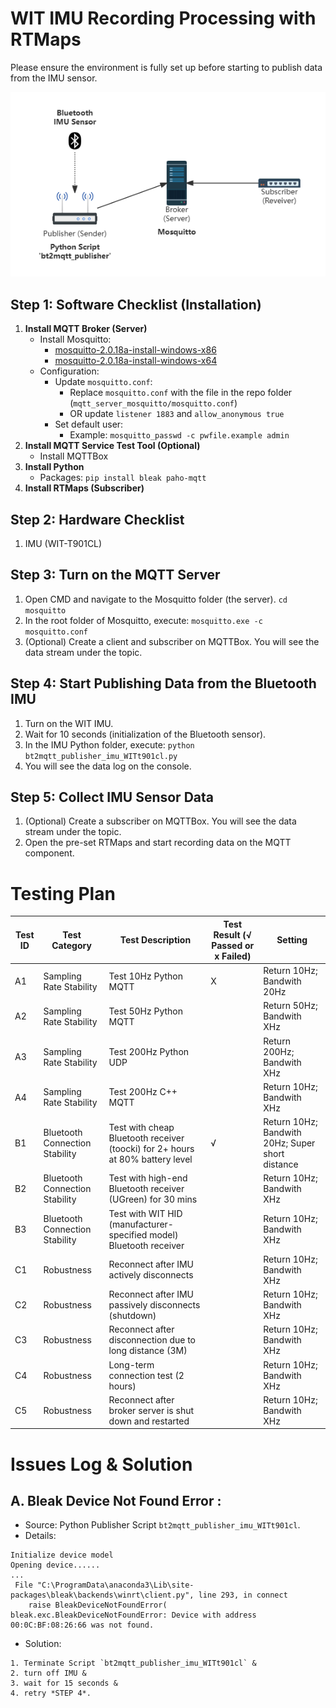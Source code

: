# WIT IMU Recording Processing with RTMaps
Please ensure the environment is fully set up before starting to publish data from the IMU sensor.

![Data transmission topology diagram](https://github.com/yyt1208732230/Zoe_IMUs/blob/main/WIT_BWT901CL/mqtt_server_mosquitto/MQTT.png "MQTT Topology")

## Step 1: Software Checklist (Installation)
1. **Install MQTT Broker (Server)**
   - Install Mosquitto:
     - [mosquitto-2.0.18a-install-windows-x86](https://mosquitto.org/files/binary/win64/mosquitto-2.0.18-install-windows-x64.exe)
     - [mosquitto-2.0.18a-install-windows-x64](https://mosquitto.org/files/binary/win32/mosquitto-2.0.18-install-windows-x86.exe)
   - Configuration:
     - Update `mosquitto.conf`:
       - Replace `mosquitto.conf` with the file in the repo folder (`mqtt_server_mosquitto/mosquitto.conf`)
       - OR update `listener 1883` and `allow_anonymous true`
     - Set default user:
       - Example: `mosquitto_passwd -c pwfile.example admin`
2. **Install MQTT Service Test Tool (Optional)**
   - Install MQTTBox
3. **Install Python**
   - Packages: `pip install bleak paho-mqtt`
4. **Install RTMaps (Subscriber)**

## Step 2: Hardware Checklist
1. IMU (WIT-T901CL)

## Step 3: Turn on the MQTT Server
1. Open CMD and navigate to the Mosquitto folder (the server).
  `cd mosquitto`
2. In the root folder of Mosquitto, execute: 
  `mosquitto.exe -c mosquitto.conf`
3. (Optional) Create a client and subscriber on MQTTBox. You will see the data stream under the topic.

## Step 4: Start Publishing Data from the Bluetooth IMU
1. Turn on the WIT IMU.
2. Wait for 10 seconds (initialization of the Bluetooth sensor).
3. In the IMU Python folder, execute: 
  `python bt2mqtt_publisher_imu_WITt901cl.py`
4. You will see the data log on the console.

## Step 5: Collect IMU Sensor Data
1. (Optional) Create a subscriber on MQTTBox. You will see the data stream under the topic.
2. Open the pre-set RTMaps and start recording data on the MQTT component.


# Testing Plan

| Test ID | Test Category                  | Test Description                                                                            | Test Result (√ Passed or x Failed) | Setting |
|---------|--------------------------------|---------------------------------------------------------------------------------------------|----------------------| -------- |
| A1      | Sampling Rate Stability   | Test 10Hz Python MQTT                                                                             | X                     | Return 10Hz; Bandwith 20Hz |
| A2      | Sampling Rate Stability   | Test 50Hz Python MQTT                                                                             |                      | Return 50Hz; Bandwith XHz |
| A3      | Sampling Rate Stability   | Test 200Hz Python UDP                                                                              |                      | Return 200Hz; Bandwith XHz |
| A4      | Sampling Rate Stability   | Test 200Hz C++ MQTT                                                                         |                      | Return 10Hz; Bandwith XHz |
| B1      | Bluetooth Connection Stability | Test with cheap Bluetooth receiver (toocki) for 2+ hours at 80% battery level                | √                     | Return 10Hz; Bandwith 20Hz; Super short distance |
| B2      | Bluetooth Connection Stability | Test with high-end Bluetooth receiver (UGreen) for 30 mins                                  |                      | Return 10Hz; Bandwith XHz |
| B3      | Bluetooth Connection Stability | Test with WIT HID (manufacturer-specified model) Bluetooth receiver                         |                      | Return 10Hz; Bandwith XHz |
| C1      | Robustness                | Reconnect after IMU actively disconnects                                                    |                      | Return 10Hz; Bandwith XHz |
| C2      | Robustness                | Reconnect after IMU passively disconnects (shutdown)                                        |                      | Return 10Hz; Bandwith XHz |
| C3      | Robustness                | Reconnect after disconnection due to long distance (3M)                                     |                      | Return 10Hz; Bandwith XHz |
| C4      | Robustness                | Long-term connection test (2 hours)                                                         |                      | Return 10Hz; Bandwith XHz |
| C5      | Robustness                | Reconnect after broker server is shut down and restarted                              |                      | Return 10Hz; Bandwith XHz |

# Issues Log & Solution
## A. Bleak Device Not Found Error : 
- Source: Python Publisher Script `bt2mqtt_publisher_imu_WITt901cl`.
- Details: 
```Found device: 00:0C:BF:08:26:66: HC-06
Initialize device model
Opening device......
...
 File "C:\ProgramData\anaconda3\Lib\site-packages\bleak\backends\winrt\client.py", line 293, in connect
    raise BleakDeviceNotFoundError(
bleak.exc.BleakDeviceNotFoundError: Device with address 00:0C:BF:08:26:66 was not found.
```
- Solution: 
```
1. Terminate Script `bt2mqtt_publisher_imu_WITt901cl` & 
2. turn off IMU & 
3. wait for 15 seconds & 
4. retry *STEP 4*.
```
